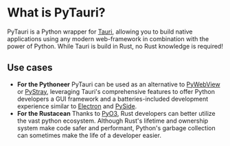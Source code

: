 # What is PyTauri?

PyTauri is a Python wrapper for [Tauri](https://tauri.app/), allowing you to build native applications using any modern
web-framework in combination with the power of Python.
While Tauri is build in Rust, no Rust knowledge is required!

## Use cases

- **For the Pythoneer**
  PyTauri can be used as an alternative to [PyWebView](https://github.com/r0x0r/pywebview)
  or [PyStray](https://github.com/moses-palmer/pystray), leveraging Tauri's comprehensive features to offer Python
  developers a GUI framework and a batteries-included
  development experience similar to [Electron](https://www.electronjs.org/)
  and [PySide](https://doc.qt.io/qtforpython-6/index.html).
- **For the Rustacean**
  Thanks to [PyO3](https://pyo3.rs/), Rust developers can better utilize the vast python ecosystem. Although Rust's
  lifetime and ownership system make code safer and performant, Python's garbage collection can sometimes make the life
  of a developer easier.
